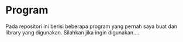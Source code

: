 # Program

Pada repositori ini berisi beberapa program yang pernah saya buat dan library yang digunakan. Silahkan jika ingin digunakan....
